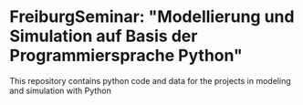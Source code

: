 # FreiburgSeminar: "Modellierung und Simulation auf Basis der Programmiersprache Python"
This repository contains python code and data for the projects in modeling and simulation with Python
